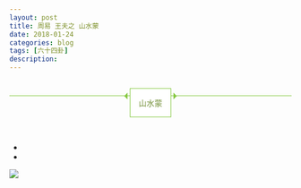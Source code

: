 ```yaml
---
layout: post
title: 周易 王夫之 山水蒙
date: 2018-01-24
categories: blog
tags: [六十四卦]
description: 
---
```


<span id = "jump"></span>
<section label="Copyright © 2016 playhudong All Rights Reserved." style="
width:100%;
margin:1em auto;
text-align: center;" id="shifu_t_050" donone="shifuMouseDownPayStyle(&#39;shifu_t_050&#39;)">
    <section class="ipaiban" style="border-top: 1px solid rgb(135, 201, 67); margin-top: 3em; border-right-color: rgb(135, 201, 67); border-bottom-color: rgb(135, 201, 67); border-left-color: rgb(135, 201, 67);"></section>
    <section style="
margin-top: -1em;
">
        <section class="xhr" style="width: 0px; height: 0px; border-top: 6px solid transparent; border-right: 6px solid rgb(135, 201, 67); border-bottom: 6px solid transparent; display: inline-block; vertical-align: top; margin-top: 0.55em; border-left-color: rgb(135, 201, 67);"></section>
        <section class="ipaiban" style="border: 1px solid rgb(135, 201, 67); background-color: white; padding: 1px 15px; display: inline-block;">
            <p>
                <span style="color: rgb(118, 146, 60);">山水蒙</span>
            </p>
        </section>
        <section class="xhr" style="width: 0px; height: 0px; border-top: 6px solid transparent; border-left: 6px solid rgb(135, 201, 67); border-bottom: 6px solid transparent; display: inline-block; vertical-align: top; margin-top: 0.55em; border-right-color: rgb(135, 201, 67);"></section>
    </section>
</section>
<p>
    <br/>
</p>


- []()
- []()



![](http://www.guoyi360.com/uploads/allimg/130319/1-130319130054500.jpg)
